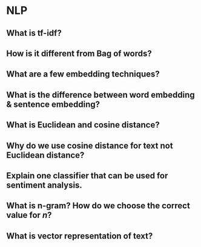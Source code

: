# NLP

## What is tf-idf?

## How is it different from Bag of words?

## What are a few embedding techniques?

## What is the difference between word embedding & sentence embedding?

## What is Euclidean and cosine distance?

## Why do we use cosine distance for text not Euclidean distance?

## Explain one classifier that can be used for sentiment analysis.

## What is n-gram? How do we choose the correct value for $n$?

## What is vector representation of text?